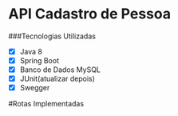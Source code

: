 # API Cadastro de Pessoa
###Tecnologias Utilizadas

- [x] Java 8
- [x] Spring Boot
- [x] Banco de Dados MySQL
- [x] JUnit(atualizar depois)
- [x] Swegger

#Rotas Implementadas
